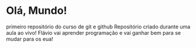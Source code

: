 # Olá, Mundo!
 primeiro repositório do curso de git e github
 Repositório criado durante uma aula ao vivo!
 Flávio vai aprender programação e vai ganhar bem para se mudar para os eua!

